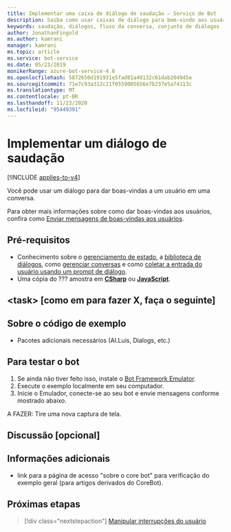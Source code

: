 ```yaml
---
title: Implementar uma caixa de diálogo de saudação – Serviço de Bot
description: Saiba como usar caixas de diálogo para bem-vindo aos usuários para conversas. Exiba o código de exemplo e veja como usar o emulador do bot Framework para testar mensagens de boas-vindas.
keywords: saudação, diálogos, fluxo da conversa, conjunto de diálogos
author: JonathanFingold
ms.author: kamrani
manager: kamrani
ms.topic: article
ms.service: bot-service
ms.date: 05/23/2019
monikerRange: azure-bot-service-4.0
ms.openlocfilehash: 5872650d191931e5fad81a49132c61dab204945e
ms.sourcegitcommit: 71e7c93a312c21f0559005656e7b237e5a74113c
ms.translationtype: MT
ms.contentlocale: pt-BR
ms.lasthandoff: 11/23/2020
ms.locfileid: "95449391"
---
```

# <a name="implement-a-greeting-dialog"></a>Implementar um diálogo de saudação

[!INCLUDE [applies-to-v4](../includes/applies-to-v4-current.md)]

Você pode usar um diálogo para dar boas-vindas a um usuário em uma conversa.

Para obter mais informações sobre como dar boas-vindas aos usuários, confira como [Enviar mensagens de boas-vindas aos usuários][send-welcome].

## <a name="prerequisites"></a>Pré-requisitos

- Conhecimento sobre o [gerenciamento de estado][concept-state], a [biblioteca de diálogos][concept-dialogs], como [gerenciar conversas][simple-flow] e como [coletar a entrada do usuário usando um prompt de diálogo][prompting].
- Uma cópia do ??? amostra em [**CSharp**][cs-sample] ou [**JavaScript**][js-sample].

## <a name="task-as-in-to-do-x-do-these-things"></a>\<task> [como em para fazer X, faça o seguinte]

<!--The key lines of code for this task.
    here are the cool lines that do that.
    just the few lines of implementation without setup.
-->

## <a name="about-the-sample-code"></a>Sobre o código de exemplo

<!--setup & implementation & discussion of the sample code-->

- Pacotes adicionais necessários (AI.Luis, Dialogs, etc.)

<!--Any other key elements to get the code to work.
    Include setup for only the bits critical to the task at hand.
    don't go over all the code in the sample.
-->

## <a name="to-test-the-bot"></a>Para testar o bot

1. Se ainda não tiver feito isso, instale o [Bot Framework Emulator](https://aka.ms/bot-framework-emulator-readme).
1. Execute o exemplo localmente em seu computador.
1. Inicie o Emulador, conecte-se ao seu bot e envie mensagens conforme mostrado abaixo.

A FAZER: Tire uma nova captura de tela.

<!--![test dialog prompt sample](~/media/emulator-v4/test-dialog-prompt.png)-->

## <a name="discussion-optional"></a>Discussão [opcional]

<!--Might be short and descriptive or include additional code for scenarios not covered in the samples repo
-->

## <a name="addition-information"></a>Informações adicionais

<!--include cross-linking other articles about the same sample.-->

- link para a página de acesso "sobre o core bot" para verificação do exemplo geral (para artigos derivados do CoreBot).

## <a name="next-steps"></a>Próximas etapas

> [!div class="nextstepaction"]
> [Manipular interrupções do usuário](bot-builder-howto-handle-user-interrupt.md)

<!-- Footnote-style links -->

[concept-basics]: bot-builder-basics.md
[concept-state]: bot-builder-concept-state.md
[concept-dialogs]: bot-builder-concept-dialog.md

[send-welcome]: bot-builder-send-welcome-message.md

[simple-flow]: bot-builder-dialog-manage-conversation-flow.md
[prompting]: bot-builder-prompts.md
[component-dialogs]: bot-builder-compositcontrol.md

[cs-sample]: ???
[js-sample]: ???
